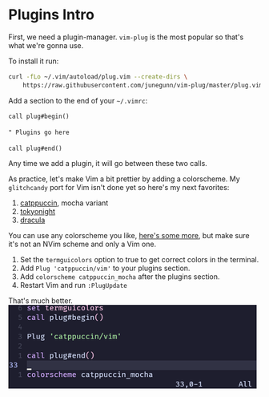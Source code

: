 # Plugins Intro

First, we need a plugin-manager. `vim-plug` is the most popular so that's what we're gonna use.

To install it run:
```bash
curl -fLo ~/.vim/autoload/plug.vim --create-dirs \
    https://raw.githubusercontent.com/junegunn/vim-plug/master/plug.vim
```

Add a section to the end of your `~/.vimrc`:
```vim
call plug#begin()

" Plugins go here

call plug#end()
```
Any time we add a plugin, it will go between these two calls.

As practice, let's make Vim a bit prettier by adding a colorscheme. My `glitchcandy` port for Vim isn't done yet so here's my next favorites:
1. [catppuccin](https://vimcolorschemes.com/catppuccin/vim), mocha variant
2. [tokyonight](https://vimcolorschemes.com/ghifarit53/tokyonight-vim)
3. [dracula](https://vimcolorschemes.com/dracula/vim)

You can use any colorscheme you like, [here's some more](https://vimcolorschemes.com), but make sure it's not an NVim scheme and only a Vim one.

1. Set the `termguicolors` option to true to get correct colors in the terminal.
2. Add `Plug 'catppuccin/vim'` to your plugins section.
3. Add `colorscheme catppuccin_mocha` after the plugins section.
4. Restart Vim and run `:PlugUpdate`

That's much better.
![Vim with catppuccin_mocha theme](/Assets/02-Plugins-Intro.png)
